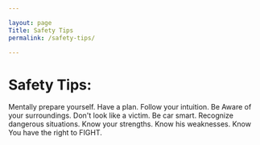 ```yaml
---

layout: page
Title: Safety Tips
permalink: /safety-tips/

---
```



# Safety Tips:

Mentally prepare yourself.
Have a plan.
Follow your intuition.
Be Aware of your surroundings.
Don't look like a victim.
Be car smart.
Recognize dangerous situations.
Know your strengths.
Know his weaknesses.
Know You have the right to FIGHT.
